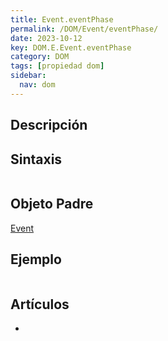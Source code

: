 ```yaml
---
title: Event.eventPhase
permalink: /DOM/Event/eventPhase/
date: 2023-10-12
key: DOM.E.Event.eventPhase
category: DOM
tags: [propiedad dom]
sidebar:
  nav: dom
---
```


## Descripción


## Sintaxis


```javascript

```


## Objeto Padre


[Event](https://www.w3api.com/DOM/Event/)


## Ejemplo


```javascript

```


## Artículos

- 

